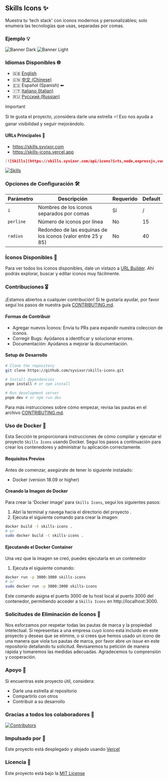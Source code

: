 ## Skills Icons ✨

Muestra tu 'tech stack' con íconos modernos y personalizables; solo enumera las tecnologías que usas, separadas por comas.

### Ejemplo 💡

![Banner Dark](../../.github/example-dark.png#gh-dark-mode-only)
![Banner Light](../../.github/example-light.png#gh-light-mode-only)

### Idiomas Disponibles 🌐

- 🇬🇧 [English](../../README.md)
- 🇨🇳 [中文 (Chinese)](../zh/README.md)
- 🇪🇸 Español (Spanish) ⬅
- 🇮🇹 [Italiano (Italian)](../it/README.md)
- 🇷🇺 [Русский (Russian)](../ru/README.md)

> [!IMPORTANT]
> Si te gusta el proyecto, ¡considera darle una estrella ⭐! Eso nos ayuda a ganar visibilidad y seguir mejorándolo.

#### URLs Principales 🔗

- https://skills.syvixor.com
- https://skills-icons.vercel.app

```markdown
[![Skills](https://skills.syvixor.com/api/icons?i=ts,node,expressjs,vue,nuxt,mongodb,prisma)](https://github.com/syvixor/skills-icons)
```

[![Skills](https://skills.syvixor.com/api/icons?i=ts,node,expressjs,vue,nuxt,mongodb,prisma)](https://github.com/syvixor/skills-icons)

### Opciones de Configuración 🛠️

| Parámetro | Descripción                                                   | Requerido | Default |
|-----------|---------------------------------------------------------------|-----------|---------|
| `i`       | Nombres de los iconos separados por comas                     | Sí        | /       |
| `perline` | Número de iconos por línea                                    | No        | 15      |
| `radius`  | Redondeo de las esquinas de los iconos (valor entre 25 y 85)  | No        | 40      |

### Íconos Disponibles 🎨

Para ver todos los íconos disponibles, dale un vistazo a [URL Builder](https://builder.syvixor.com). Ahí podrás explorar, buscar y editar íconos muy fácilmente.

### Contribuciones 🎖️

¡Estamos abiertos a cualquier contribución! Si te gustaría ayudar, por favor seguí los pasos de nuestra guía [CONTRIBUTING.md](./CONTRIBUTING.md).

#### Formas de Contribuir

- Agregar nuevos Íconos: Envía tu PRs para expandir nuestra coleccion de íconos.
- Corregir Bugs: Ayúdanos a identificar y solucionar errores.
- Documentación: Ayúdanos a mejorar la documentación. 

#### Setup de Desarrollo

```bash
# Clone the repository
git clone https://github.com/syvixor/skills-icons.git

# Install dependencies
pnpm install # or npm install

# Run development server
pnpm dev # or npm run dev
```

Para más instrucciones sobre cómo empezar, revisa las pautas en el archivo [CONTRIBUTING.md](./CONTRIBUTING.md).

### Uso de Docker 🐳

Esta Sección te proporcionará instrucciones de cómo compilar y ejecutar el proyecto `Skills Icons` usando Docker. Seguí los pasos a continuación para crear los contenedores y administrar tu aplicación correctamente.

#### Requisitos Previos

Antes de comenzar, asegúrate de tener lo siguiente instalado:
- Docker (version 18.09 or higher)

#### Creando la Imagen de Docker

Para crear la 'Docker image' para `Skills Icons`, seguí los siguientes pasos:
1. Abrí la terminal y navega hacia el directorio del proyecto .
2. Ejecuta el siguiente comando para crear la imagen:
```bash
docker build -t skills-icons .
# or
sudo docker build -t skills-icons .
```

#### Ejecutando el Docker Container

Una vez que la imagen se creó, puedes ejecutarla en un contenedor 
1. Ejecuta el siguiente comando:
```bash
docker run -p 3000:3000 skills-icons
# or
sudo docker run -p 3000:3000 skills-icons
```

Este comando asigna el puerto 3000 de tu host local al puerto 3000 del contenedor, permitiendo acceder a `Skills Icons` en http://localhost:3000.

### Solicitudes de Eliminación de Íconos 🚫

Nos esforzamos por respetar todas las pautas de marca y la propiedad intelectual. Si representas a una empresa cuyo ícono está incluido en este proyecto y deseas que se elimine, o si crees que hemos usado un ícono de una manera que viola tus pautas de marca, por favor abre un *issue* en este repositorio detallando tu solicitud. Revisaremos tu petición de manera rápida y tomaremos las medidas adecuadas. Agradecemos tu comprensión y cooperación.

### Apoyo 💝

Si encuentras este proyecto útil, considera:

- Darle una estrella al repositorio
- Compartirlo con otros
- Contribuir a su desarrollo

### Gracias a todos los colaboradores 🙏

[![Contributors](https://contrib.rocks/image?repo=syvixor/skills-icons)](https://github.com/syvixor/skills-icons/graphs/contributors)

### Impulsado por 🛟

Este proyecto está desplegado y alojado usando [Vercel](https://vercel.com)

### Licencia 📝

Este proyecto está bajo la [MIT License](../../LICENSE)

